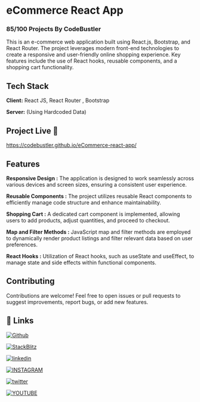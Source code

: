 # eCommerce React App

### 85/100 Projects By CodeBustler

This is an e-commerce web application built using React.js, Bootstrap, and React Router. The project leverages modern front-end technologies to create a responsive and user-friendly online shopping experience. Key features include the use of React hooks, reusable components, and a shopping cart functionality.

## Tech Stack

**Client:** React JS, React Router , Bootstrap

**Server:** (Using Hardcoded Data)

## Project Live 🔗

https://codebustler.github.io/eCommerce-react-app/

## Features

**Responsive Design :** The application is designed to work seamlessly across various devices and screen sizes, ensuring a consistent user experience.

**Reusable Components :** The project utilizes reusable React components to efficiently manage code structure and enhance maintainability.

**Shopping Cart :** A dedicated cart component is implemented, allowing users to add products, adjust quantities, and proceed to checkout.

**Map and Filter Methods :** JavaScript map and filter methods are employed to dynamically render product listings and filter relevant data based on user preferences.

**React Hooks :** Utilization of React hooks, such as useState and useEffect, to manage state and side effects within functional components.

## Contributing

Contributions are welcome! Feel free to open issues or pull requests to suggest improvements, report bugs, or add new features.

<!-- ## Screenshots -->

<!-- ![Alt text](https://buffer.com/library/content/images/2023/10/free-images.jpg) -->

## 🔗 Links

[![Github](https://img.shields.io/badge/github-black?style=for-the-badge&logo=github&logoColor=white)](https://github.com/CodeBustler/)

[![StackBlitz](https://img.shields.io/badge/StackBlitz-blue?style=for-the-badge&logo=StackBlitz&logoColor=white)](https://stackblitz.com/@CodeBustler)

[![linkedin](https://img.shields.io/badge/linkedin-0A66C2?style=for-the-badge&logo=linkedin&logoColor=white)](https://www.linkedin.com/in/mallikarjun-mavnoor/)

[![INSTAGRAM](https://img.shields.io/badge/instagram-D62976?style=for-the-badge&logo=instagram&logoColor=white)](https://twitter.com/CodeBustler)

[![twitter](https://img.shields.io/badge/twitter-1DA1F2?style=for-the-badge&logo=twitter&logoColor=white)](https://twitter.com/CodeBustler)

[![YOUTUBE](https://img.shields.io/badge/youtube-d71e18?style=for-the-badge&logo=youtube&logoColor=white)](https://youtube.com/@CodeBustler)
